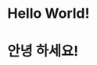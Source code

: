 <!DOCTYPE html>
<head>
    <title>Hello World</title>
    <meta charset="UTF-8" />
</head>
<body>
    <h1>Hello World!</h1>
    <h1>안녕 하세요!</h1>
</body>
